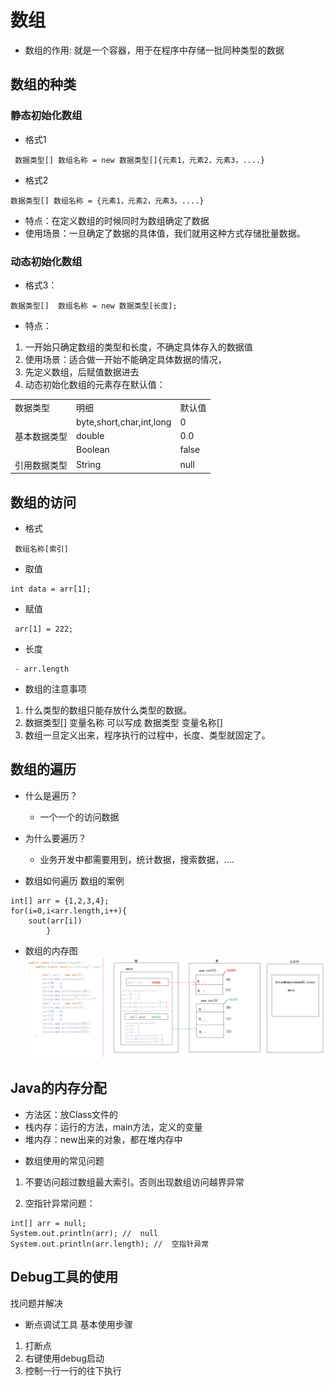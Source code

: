 # 数组
- 数组的作用: 就是一个容器，用于在程序中存储一批同种类型的数据
## 数组的种类
### 静态初始化数组
- 格式1
```
 数据类型[] 数组名称 = new 数据类型[]{元素1，元素2，元素3，....}
 ```
-  格式2
```
数据类型[] 数组名称 = {元素1，元素2，元素3，....}
```
*  特点：在定义数组的时候同时为数组确定了数据
*  使用场景：一旦确定了数据的具体值，我们就用这种方式存储批量数据。

### 动态初始化数组

- 格式3：
```
数据类型[]  数组名称 = new 数据类型[长度];
```
* 特点：
1. 一开始只确定数组的类型和长度，不确定具体存入的数据值
2. 使用场景：适合做一开始不能确定具体数据的情况，
3. 先定义数组，后赋值数据进去
4. 动态初始化数组的元素存在默认值：
<table>
<tr>
<td>数据类型</td><td>明细</td><td>默认值</td>
</tr>
<tr>
<td rowspan="3">基本数据类型</td><td>byte,short,char,int,long</td><td>0</td>
</tr>
<tr>
<td>double</td><td>0.0</td>
</tr>
<tr>
<td>Boolean</td><td>false</td>
</tr>
<tr>
<td>引用数据类型</td><td>String</td><td>null</td>
</tr>
</table>


## 数组的访问
- 格式
```
 数组名称[索引]
 ```
- 取值
```
int data = arr[1];
```
- 赋值
```
 arr[1] = 222;
 ```
 - 长度
```
 - arr.length
 ```
* 数组的注意事项

1. 什么类型的数组只能存放什么类型的数据。
2. 数据类型[]  变量名称   可以写成   数据类型 变量名称[]
3. 数组一旦定义出来，程序执行的过程中，长度、类型就固定了。

## 数组的遍历

- 什么是遍历？
     - 一个一个的访问数据
- 为什么要遍历？
     - 业务开发中都需要用到，统计数据，搜索数据，....

- 数组如何遍历
数组的案例
```
int[] arr = {1,2,3,4};
for(i=0,i<arr.length,i++){
    sout(arr[i])
        }
```

- 数组的内存图
![img](/img/JavaBasic/d3_1.png)

## Java的内存分配
- 方法区：放Class文件的
- 栈内存：运行的方法，main方法，定义的变量
- 堆内存：new出来的对象，都在堆内存中

* 数组使用的常见问题
1. 不要访问超过数组最大索引。否则出现数组访问越界异常

2. 空指针异常问题： 
```
int[] arr = null;
System.out.println(arr); //  null
System.out.println(arr.length); //  空指针异常
```
## Debug工具的使用
找问题并解决

- 断点调试工具
基本使用步骤

1. 打断点
2. 右键使用debug启动
3. 控制一行一行的往下执行 